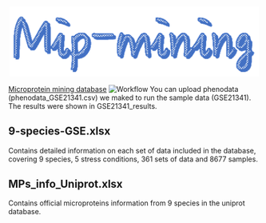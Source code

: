 <p align="center">
  <img src="https://raw.githubusercontent.com/GlancerZ/Mipmining/main/Figure/logo.png" width="500">
</p>

[Microprotein mining database](https://weilab.sjtu.edu.cn/mipmining/)
![Workflow](https://raw.githubusercontent.com/GlancerZ/Mipmining/main/Figure/workflow.png)
You can upload phenodata (phenodata_GSE21341.csv) we maked to run the sample data (GSE21341).  
The results were shown in GSE21341_results.  

9-species-GSE.xlsx  
---
Contains detailed information on each set of data included in the database, covering 9 species, 5 stress conditions, 361 sets of data and 8677 samples.  

MPs_info_Uniprot.xlsx  
---
Contains official microproteins information from 9 species in the uniprot database.
